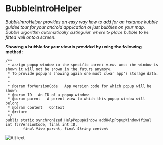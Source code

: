 BubbleIntroHelper
=================

*BubbleIntroHelper provides an easy way how to add for an instance bubble guided tour for your android application or just bubbles on your map. Bubble algorithm automatically distinguish where to place bubble to be fitted well onto a screen.*

**Showing a bubble for your view is provided by using the following method:**

	/**
	 * Assign popup window to the specific parent view. Once the window is shown it will not be shown in the future anymore. 
	 * To provide popup's showing again one must clear app's storage data.
	 * 
	 * 
	 * @param forVersionCode   App version code for which popup will be shown
	 * @param ID   An ID of a popup window
	 * @param parent   A parent view to which this popup window will belong
	 * @param content   Context
	 * @return
	 */
	public static synchronized HelpPopupWindow addHelpPopupWindow(final int forVersionCode, final int ID,
			final View parent, final String content)

![Alt text](https://drive.google.com/uc?export=download&id=0B4jPPQOZ8N-MQnNUMzZJNzZkODg)
